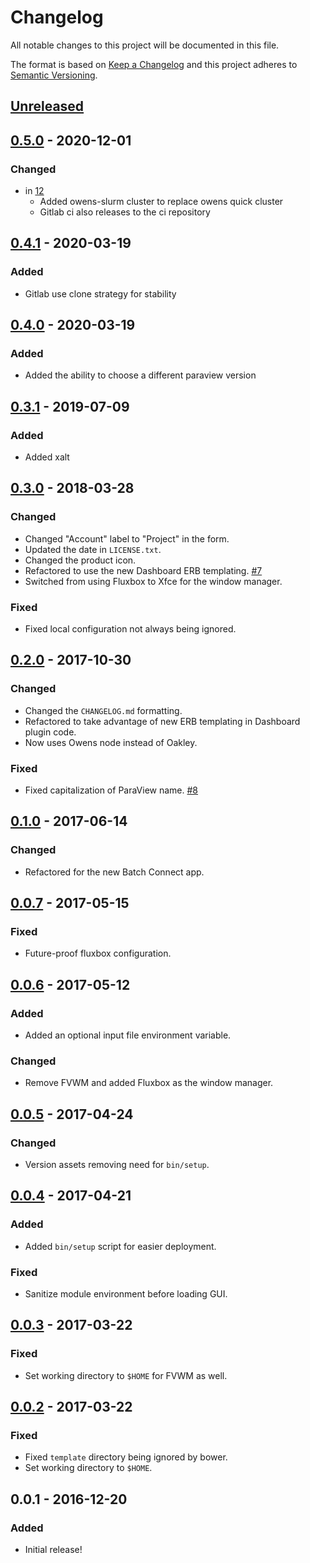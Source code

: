 # Changelog
All notable changes to this project will be documented in this file.

The format is based on [Keep a Changelog](http://keepachangelog.com/en/1.0.0/)
and this project adheres to [Semantic Versioning](http://semver.org/spec/v2.0.0.html).

## [Unreleased]
## [0.5.0] - 2020-12-01
### Changed
- in [12](https://github.com/OSC/bc_osc_paraview/pull/12)
  - Added owens-slurm cluster to replace owens quick cluster
  - Gitlab ci also releases to the ci repository

## [0.4.1] - 2020-03-19
### Added
- Gitlab use clone strategy for stability


## [0.4.0] - 2020-03-19
### Added
- Added the ability to choose a different paraview version

## [0.3.1] - 2019-07-09
### Added
- Added xalt

## [0.3.0] - 2018-03-28
### Changed
- Changed "Account" label to "Project" in the form.
- Updated the date in `LICENSE.txt`.
- Changed the product icon.
- Refactored to use the new Dashboard ERB templating.
  [#7](https://github.com/OSC/bc_osc_paraview/issues/7)
- Switched from using Fluxbox to Xfce for the window manager.

### Fixed
- Fixed local configuration not always being ignored.

## [0.2.0] - 2017-10-30
### Changed
- Changed the `CHANGELOG.md` formatting.
- Refactored to take advantage of new ERB templating in Dashboard plugin code.
- Now uses Owens node instead of Oakley.

### Fixed
- Fixed capitalization of ParaView name.
  [#8](https://github.com/OSC/bc_osc_paraview/pull/8)

## [0.1.0] - 2017-06-14
### Changed
- Refactored for the new Batch Connect app.

## [0.0.7] - 2017-05-15
### Fixed
- Future-proof fluxbox configuration.

## [0.0.6] - 2017-05-12
### Added
- Added an optional input file environment variable.

### Changed
- Remove FVWM and added Fluxbox as the window manager.

## [0.0.5] - 2017-04-24
### Changed
- Version assets removing need for `bin/setup`.

## [0.0.4] - 2017-04-21
### Added
- Added `bin/setup` script for easier deployment.

### Fixed
- Sanitize module environment before loading GUI.

## [0.0.3] - 2017-03-22
### Fixed
- Set working directory to `$HOME` for FVWM as well.

## [0.0.2] - 2017-03-22
### Fixed
- Fixed `template` directory being ignored by bower.
- Set working directory to `$HOME`.

## 0.0.1 - 2016-12-20
### Added
- Initial release!

[Unreleased]: https://github.com/OSC/bc_osc_paraview/compare/v0.5.0...HEAD
[0.5.0]: https://github.com/OSC/bc_osc_paraview/compare/v0.4.1...v0.5.0
[0.4.1]: https://github.com/OSC/bc_osc_paraview/compare/v0.4.0...v0.4.1
[0.4.0]: https://github.com/OSC/bc_osc_paraview/compare/v0.3.1...v0.4.0
[0.3.1]: https://github.com/OSC/bc_osc_paraview/compare/v0.3.0...v0.3.1
[0.3.0]: https://github.com/OSC/bc_osc_paraview/compare/v0.2.0...v0.3.0
[0.2.0]: https://github.com/OSC/bc_osc_paraview/compare/v0.1.0...v0.2.0
[0.1.0]: https://github.com/OSC/bc_osc_paraview/compare/v0.0.7...v0.1.0
[0.0.7]: https://github.com/OSC/bc_osc_paraview/compare/v0.0.6...v0.0.7
[0.0.6]: https://github.com/OSC/bc_osc_paraview/compare/v0.0.5...v0.0.6
[0.0.5]: https://github.com/OSC/bc_osc_paraview/compare/v0.0.4...v0.0.5
[0.0.4]: https://github.com/OSC/bc_osc_paraview/compare/v0.0.3...v0.0.4
[0.0.3]: https://github.com/OSC/bc_osc_paraview/compare/v0.0.2...v0.0.3
[0.0.2]: https://github.com/OSC/bc_osc_paraview/compare/v0.0.1...v0.0.2
